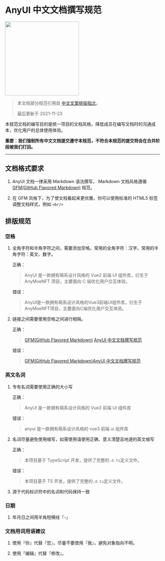 # AnyUI 中文文档撰写规范

<img src="https://github.com/any-design/anyui/blob/main/assets/logo.png?raw=true" width="240" align="center">

>   本文档部分规范引用自 [中文文案排版指北](https://github.com/sparanoid/chinese-copywriting-guidelines/blob/master/README.zh-Hans.md)。
>   
>   最后更新于 2021-11-23

本规范文档的编写目的是统一项目的文档风格，降低成员在编写文档时的沟通成本，优化用户的总体使用体验。

**重要：我们强制所有中文文档提交遵守本规范，不符合本规范的提交将会在合并阶段被我们打回。**

---


## 文档格式要求

1. AnyUI 文档一律采用 Markdown 语法撰写， Markdown 文档风格遵循 [GFM(GitHub Flavored Markdown)](https://github.github.com/gfm/) 规范。

2. 在 GFM 风格下，为了使文档看起来更优雅，你可以使用标准的 HTML5 标签调整文档样式，例如 `<br/>`

## 排版规范

### 空格

1. 全角字符和半角字符之间，需要添加空格。常用的全角字符：汉字。常用的半角字符：英文、数字。

    正确：

    > AnyUI 是一款拥有萌系设计风格的 Vue3 前端 UI 组件库，衍生于 AnyMoeNFT 项目，主要面向 C 端优化用户交互体验。

    错误：

    > AnyUI是一款拥有萌系设计风格的Vue3前端UI组件库，衍生于AnyMoeNFT项目，主要面向C端优化用户交互体验。

2.  链接之间需要使用空格之间进行相隔。

    正确：

    > [GFM(GitHub Flavored Markdown)](https://github.github.com/gfm/) [AnyUI 中文文档撰写规范](中文文档撰写规范.md)

    错误：

    > [GFM(GitHub Flavored Markdown)](https://github.github.com/gfm/)[AnyUI 中文文档撰写规范](中文文档撰写规范.md)

### 英文名词

1. 专有名词需要使用正确的大小写

    正确：

    > AnyUI 是一款拥有萌系设计风格的 Vue3 前端 UI 组件库

    错误：

    > anyui 是一款拥有萌系设计风格的 vue3 前端 ui 组件库

2. 名词尽量避免使用缩写，如需使用请使用正确、意义清楚且地道的英文缩写

    正确：

    > 本项目基于 TypeScript 开发，提供了完整的`.d.ts`定义文件。

    错误：

    > 本项目基于 TS 开发，提供了完整的`.d.ts`定义文件。

3. 源于代码标识符中的名词和代码保持一致

### 日期

1. 年月日之间用半角短横线『-』

### 文档用词用语建议

1. 使用『你』代替『您』，尽量不要使用『我』，避免对象指向不明。

2. 使用『编辑』代替『修改』。
